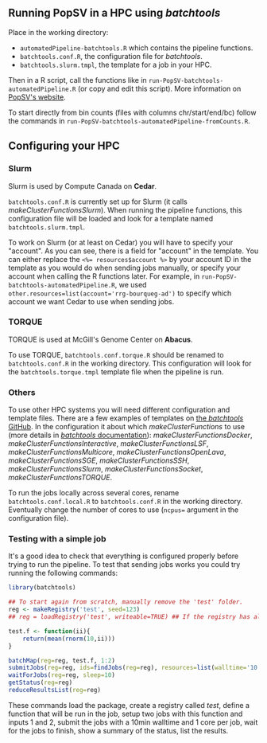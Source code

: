 ## Running PopSV in a HPC using *batchtools*

Place in the working directory: 

- `automatedPipeline-batchtools.R` which contains the pipeline functions.
- `batchtools.conf.R`, the configuration file for *batchtools*.
- `batchtools.slurm.tmpl`, the template for a job in your HPC.

Then in a R script, call the functions like in `run-PopSV-batchtools-automatedPipeline.R` (or copy and edit this script).
More information on [PopSV's website](http://jmonlong.github.io/PopSV/2-ClusterManagement.md/).

To start directly from bin counts (files with columns chr/start/end/bc) follow the commands in `run-PopSV-batchtools-automatedPipeline-fromCounts.R`.

## Configuring your HPC

### Slurm

Slurm is used by Compute Canada on **Cedar**.

`batchtools.conf.R` is currently set up for Slurm (it calls *makeClusterFunctionsSlurm*).
When running the pipeline functions, this configuration file will be loaded and look for a template named `batchtools.slurm.tmpl`.

To work on Slurm (or at least on Cedar) you will have to specify your "account".
As you can see, there is a field for "account" in the template.
You can either replace the `<%= resources$account %>` by your account ID in the template as you would do when sending jobs manually, or specify your account when calling the R functions later.
For example, in `run-PopSV-batchtools-automatedPipeline.R`, we used `other.resources=list(account='rrg-bourqueg-ad')` to specify which account we want Cedar to use when sending jobs.

### TORQUE

TORQUE is used at McGill's Genome Center on **Abacus**.

To use TORQUE, `batchtools.conf.torque.R` should be renamed to `batchtools.conf.R` in the working directory.
This configuration will look for the `batchtools.torque.tmpl` template file when the pipeline is run.

### Others

To use other HPC systems you will need different configuration and template files.
There are a few examples of templates on [the *batchtools* GitHub](https://github.com/mllg/batchtools/tree/master/inst/templates).
In the configuration it about which *makeClusterFunctions* to use (more details in [*batchtools* documentation](https://mllg.github.io/batchtools/articles/batchtools.html)):  *makeClusterFunctionsDocker*, *makeClusterFunctionsInteractive*, *makeClusterFunctionsLSF*, *makeClusterFunctionsMulticore*, *makeClusterFunctionsOpenLava*, *makeClusterFunctionsSGE*, *makeClusterFunctionsSSH*, *makeClusterFunctionsSlurm*, *makeClusterFunctionsSocket*, *makeClusterFunctionsTORQUE*.

To run the jobs locally across several cores, rename `batchtools.conf.local.R` to `batchtools.conf.R` in the working directory. 
Eventually change the number of cores to use (`ncpus=` argument in the configuration file).

### Testing with a simple job

It's a good idea to check that everything is configured properly before trying to run the pipeline.
To test that sending jobs works you could try running the following commands:

```r
library(batchtools)

## To start again from scratch, manually remove the 'test' folder.
reg <- makeRegistry('test', seed=123)
## reg = loadRegistry('test', writeable=TRUE) ## If the registry has already been created before

test.f <- function(ii){
	return(mean(rnorm(10,ii)))
}

batchMap(reg=reg, test.f, 1:2)
submitJobs(reg=reg, ids=findJobs(reg=reg), resources=list(walltime='10:00', cores=1))
waitForJobs(reg=reg, sleep=10)
getStatus(reg=reg)
reduceResultsList(reg=reg)
```

These commands load the package, create a registry called *test*, define a function that will be run in the job, setup two jobs with this function and inputs 1 and 2, submit the jobs with a 10min walltime and 1 core per job, wait for the jobs to finish, show a summary of the status, list the results.
